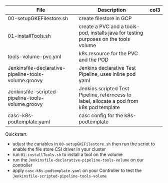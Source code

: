 | File                                                 | Description                                                                               | col3 |
| ---------------------------------------------------- | ----------------------------------------------------------------------------------------- | ---- |
| 00-setupGKEFilestore.sh                              | create filestore in GCP                                                                   |      |
| 01-installTools.sh                                   | create a PVC and a tools-pod, installs java for testing purposes on the tools volume      |      |
| tools-volume-pvc.yml                                 | k8s resource for the PVC and the POD                                                      |      |
| Jenkinsfile-declarative-pipeline-tools-volume.groovy | Jenkins declarative Test Pipeline, uses inline pod yaml                                   |      |
| Jenkinsfile-scripted-pipeline-tools-volume.groovy    | Jenkins scripted Test Pipeline, referncess to label, allocate a pod from k8s pod template |      |
| casc-k8s-podtemplate.yaml                            | casc config for the k8s-podtemplate                                                      |      |


Quickstart


* adjust the cariables in `00-setupGKEFilestore.sh` then run the scriot to enable the file store CSI driver in your cluster
* run `01-installTools.sh` to install a tool on the volume
* run the `Jenkinsfile-declarative-pipeline-tools-volume` on our controller
* apply `casc-k8s-podtemplate.yaml` on your Controller to test the `Jenkinsfile-scripted-pipeline-tools-volume`
